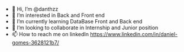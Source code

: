 - 👋 Hi, I’m @danthzz
- 👀 I’m interested in Back and Front end
- 🌱 I’m currently learning DataBase Front and Back end
- 💞️ I’m looking to collaborate in Internship and Junior position
- 📫 How to reach me on linkedIn https://www.linkedin.com/in/daniel-gomes-3628121b7/

<!---
danthzz/danthzz is a ✨ special ✨ repository because its `README.md` (this file) appears on your GitHub profile.
You can click the Preview link to take a look at your changes.
--->
